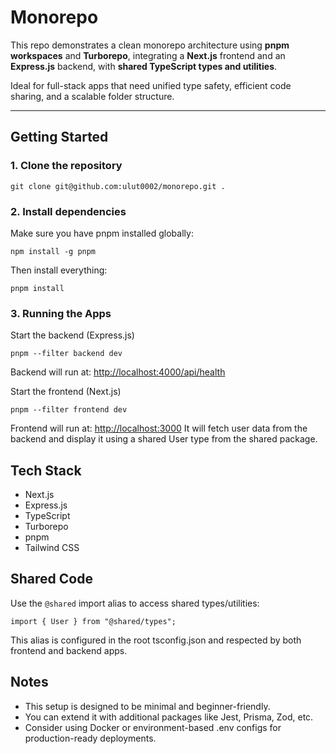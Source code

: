 # Monorepo

This repo demonstrates a clean monorepo architecture using **pnpm workspaces** and **Turborepo**, integrating a **Next.js** frontend and an **Express.js** backend, with **shared TypeScript types and utilities**.

Ideal for full-stack apps that need unified type safety, efficient code sharing, and a scalable folder structure.

---

## Getting Started

### 1. Clone the repository

```
git clone git@github.com:ulut0002/monorepo.git .

```

### 2. Install dependencies

Make sure you have pnpm installed globally:

```
npm install -g pnpm
```

Then install everything:

```
pnpm install

```

### 3. Running the Apps

Start the backend (Express.js)

```
pnpm --filter backend dev
```

Backend will run at: [http://localhost:4000/api/health](http://localhost:4000/api/health "http://localhost:4000/api/health")

Start the frontend (Next.js)

```
pnpm --filter frontend dev
```

Frontend will run at: [ http://localhost:3000](http://localhost:3000http:// " http://localhost:3000")
It will fetch user data from the backend and display it using a shared User type from the shared package.

## Tech Stack

- Next.js
- Express.js
- TypeScript
- Turborepo
- pnpm
- Tailwind CSS

## Shared Code

Use the `@shared` import alias to access shared types/utilities:

```
import { User } from "@shared/types";
```

This alias is configured in the root tsconfig.json and respected by both frontend and backend apps.

## Notes

- This setup is designed to be minimal and beginner-friendly.
- You can extend it with additional packages like Jest, Prisma, Zod, etc.
- Consider using Docker or environment-based .env configs for production-ready deployments.

